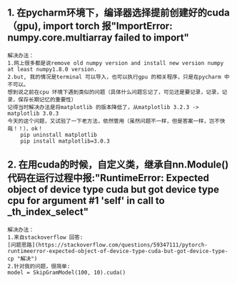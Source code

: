 ## 1. 在pycharm环境下，编译器选择提前创建好的cuda（gpu), import torch 报"ImportError: numpy.core.multiarray failed to import"
	解决办法：     
	1.网上很多都是说remove old numpy version and install new version numpy at least numpy1.8.0 version.  
	2.but, 我的情况是terminal 可以导入，也可以执行gpu 的相关程序，只是在pycharm 中不可以。  
	想到说之前在cpu 环境下遇到类似的问题（具体什么问题忘记了，可见还是要记录，记录，记录，保存长期记忆的重要性）  
	记得当时解决办法是将matplotlib 的版本降低了，从matplotlib 3.2.3 -> matplotlib 3.0.3   
	今天的这个问题，又试验了一下老方法，依然管用（虽然问题不一样，但是答案一样，岂不快哉！！），ok！  
		pip uninstall matplotlib  
		pip install matplotlib=3.0.3  


## 2. 在用cuda的时候，自定义类，继承自nn.Module() 代码在运行过程中报:"RuntimeError: Expected object of device type cuda but got device type cpu for argument #1 'self' in call to _th_index_select"  
	解决办法：  
	1.来自stackoverflow 回答:     
	[问题思路](https://stackoverflow.com/questions/59347111/pytorch-runtimeerror-expected-object-of-device-type-cuda-but-got-device-type-cp "解决")  
	2.针对我的问题，很简单:   
	model = SkipGramModel(100, 10).cuda()  
